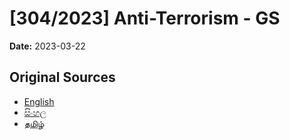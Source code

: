 # [304/2023] Anti-Terrorism - GS

**Date:** 2023-03-22

## Original Sources

- [English](https://documents.gov.lk/view/bills/2023/3/304-2023_E.pdf)
- [සිංහල](https://documents.gov.lk/view/bills/2023/3/304-2023_S.pdf)
- [தமிழ்](https://documents.gov.lk/view/bills/2023/3/304-2023_T.pdf)

